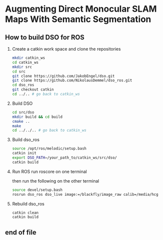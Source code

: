 # Augmenting Direct Monocular SLAM Maps With Semantic Segmentation

## How to build DSO for ROS

1. Create a catkin work space and clone the repositories
    ```bash
    mkdir catkin_ws
    cd catkin_ws
    mkdir src
    cd src
    git clone https://github.com/JakobEngel/dso.git
    git clone https://github.com/NikolausDemmel/dso_ros.git
    cd dso_ros
    git checkout catkin
    cd ../.. # go back to catkin_ws
    ```

2. Build DSO
    ```bash
    cd src/dso
    mkdir build && cd build
    cmake ..
    make
    cd ../../.. # go back to catkin_ws
    ```

3. Build dso_ros

    ```bash
    source /opt/ros/melodic/setup.bash
    catkin init
    export DSO_PATH=/your_path_to/catkin_ws/src/dso/
    catkin build
    ```

4. Run ROS
    run roscore on one terminal
    
    then run the following on the other terminal
    
    ```bash
    source devel/setup.bash
    rosrun dso_ros dso_live image:=/blackfly/image_raw calib=/media/hcg/Data/TUM/semester_project/dataset/heap_data/camera.txt 
    ```

5. Rebuild dso_ros

    ```bash
    catkin clean
    catkin build
    ```






















## end of file